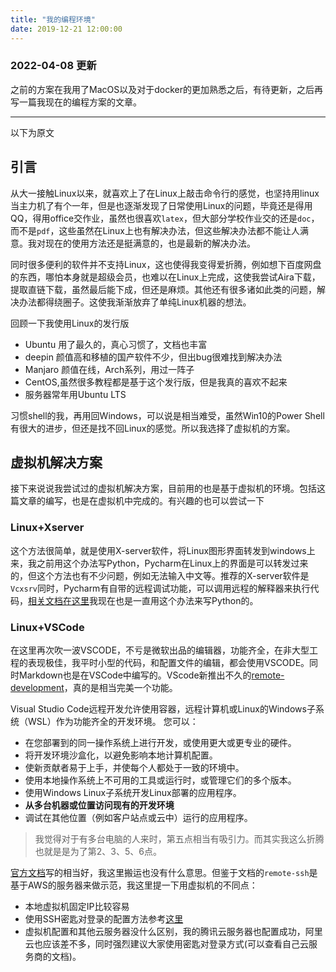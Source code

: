 ```yaml
---
title: "我的编程环境"
date: 2019-12-21 12:00:00
---
```


### 2022-04-08 更新

之前的方案在我用了MacOS以及对于docker的更加熟悉之后，有待更新，之后再写一篇我现在的编程方案的文章。

---

以下为原文

## 引言
从大一接触Linux以来，就喜欢上了在Linux上敲击命令行的感觉，也坚持用linux当主力机了有个一年，但是也逐渐发现了日常使用Linux的问题，毕竟还是得用QQ，得用office交作业，虽然也很喜欢`latex`，但大部分学校作业交的还是`doc`，而不是`pdf`，这些虽然在Linux上也有解决办法，但这些解决办法都不能让人满意。我对现在的使用方法还是挺满意的，也是最新的解决办法。
<!--more-->
同时很多便利的软件并不支持Linux，这也使得我变得爱折腾，例如想下百度网盘的东西，哪怕本身就是超级会员，也难以在Linux上完成，这使我尝试Aira下载，提取直链下载，虽然最后能下成，但还是麻烦。其他还有很多诸如此类的问题，解决办法都得绕圈子。这使我渐渐放弃了单纯Linux机器的想法。

回顾一下我使用Linux的发行版
+ Ubuntu 用了最久的，真心习惯了，文档也丰富
+ deepin 颜值高和移植的国产软件不少，但出bug很难找到解决办法
+ Manjaro 颜值在线，Arch系列，用过一阵子
+ CentOS,虽然很多教程都是基于这个发行版，但是我真的喜欢不起来
+ 服务器常年用Ubuntu LTS

习惯shell的我，再用回Windows，可以说是相当难受，虽然Win10的Power Shell有很大的进步，但还是找不回Linux的感觉。所以我选择了虚拟机的方案。

## 虚拟机解决方案

接下来说说我尝试过的虚拟机解决方案，目前用的也是基于虚拟机的环境。包括这篇文章的编写，也是在虚拟机中完成的。有兴趣的也可以尝试一下

### Linux+Xserver

这个方法很简单，就是使用X-server软件，将Linux图形界面转发到windows上来，我之前用这个办法写Python，Pycharm在Linux上的界面是可以转发过来的，但这个方法也有不少问题，例如无法输入中文等。推荐的X-server软件是`Vcxsrv`同时，Pycharm有自带的远程调试功能，可以调用远程的解释器来执行代码，[相关文档在这里](https://www.jetbrains.com/help/pycharm/configuring-remote-interpreters-via-ssh.html)我现在也是一直用这个办法来写Python的。

### Linux+VSCode

在这里再次吹一波VSCODE，不亏是微软出品的编辑器，功能齐全，在非大型工程的表现极佳，我平时小型的代码，和配置文件的编辑，都会使用VSCODE。同时Markdown也是在VSCode中编写的。VScode新推出不久的[remote-development](https://code.visualstudio.com/docs/remote/remote-overview)，真的是相当完美一个功能。

Visual Studio Code远程开发允许使用容器，远程计算机或Linux的Windows子系统（WSL）作为功能齐全的开发环境。 您可以：
+ 在您部署到的同一操作系统上进行开发，或使用更大或更专业的硬件。
+ 将开发环境沙盒化，以避免影响本地计算机配置。
+ 使新贡献者易于上手，并使每个人都处于一致的环境中。
+ 使用本地操作系统上不可用的工具或运行时，或管理它们的多个版本。
+ 使用Windows Linux子系统开发Linux部署的应用程序。
+ **从多台机器或位置访问现有的开发环境**
+ 调试在其他位置（例如客户站点或云中）运行的应用程序。
> 我觉得对于有多台电脑的人来时，第五点相当有吸引力。而其实我这么折腾也就是是为了第2、3、5、6点。

[官方文档](https://code.visualstudio.com/docs/remote/ssh)写的相当好，我这里搬运也没有什么意思。但鉴于文档的`remote-ssh`是基于AWS的服务器来做示范，我这里提一下用虚拟机的不同点：
+ 本地虚拟机固定IP比较容易
+ 使用SSH密匙对登录的配置方法参考[这里](https://code.visualstudio.com/docs/remote/troubleshooting)
+ 虚拟机配置和其他云服务器没什么区别，我的腾讯云服务器也配置成功，阿里云也应该差不多，同时强烈建议大家使用密匙对登录方式(可以查看自己云服务商的文档)。


